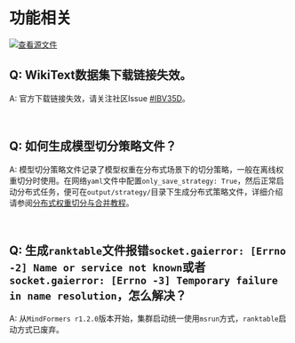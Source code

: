 # 功能相关

[![查看源文件](https://mindspore-website.obs.cn-north-4.myhuaweicloud.com/website-images/master/resource/_static/logo_source.svg)](https://gitee.com/mindspore/docs/blob/master/docs/mindformers/docs/source_zh_cn/faq/func_related.md)

## Q: WikiText数据集下载链接失效。

A: 官方下载链接失效，请关注社区Issue [#IBV35D](https://gitee.com/mindspore/mindformers/issues/IBV35D)。

<br/>

## Q: 如何生成模型切分策略文件？

A: 模型切分策略文件记录了模型权重在分布式场景下的切分策略，一般在离线权重切分时使用。在网络`yaml`文件中配置`only_save_strategy: True`，然后正常启动分布式任务，便可在`output/strategy/`目录下生成分布式策略文件，详细介绍请参阅[分布式权重切分与合并教程](https://www.mindspore.cn/mindformers/docs/zh-CN/dev/function/transform_weight.html#%E7%A6%BB%E7%BA%BF%E8%BD%AC%E6%8D%A2%E9%85%8D%E7%BD%AE%E8%AF%B4%E6%98%8E)。

<br/>

## Q: 生成`ranktable`文件报错`socket.gaierror: [Errno -2] Name or service not known`或者`socket.gaierror: [Errno -3] Temporary failure in name resolution`，怎么解决？

A: 从`MindFormers r1.2.0`版本开始，集群启动统一使用`msrun`方式，`ranktable`启动方式已废弃。

<br/>